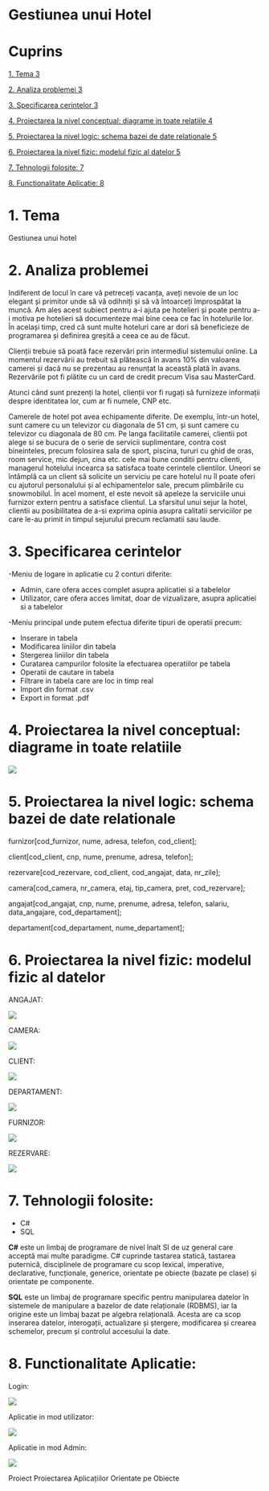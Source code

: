 # Gestiunea unui Hotel
# **Cuprins**

[1. Tema 3](#_Toc136115918)

[2. Analiza problemei 3](#_Toc136115919)

[3. Specificarea cerintelor 3](#_Toc136115920)

[4. Proiectarea la nivel conceptual: diagrame in toate relatiile 4](#_Toc136115921)

[5. Proiectarea la nivel logic: schema bazei de date relationale 5](#_Toc136115922)

[6. Proiectarea la nivel fizic: modelul fizic al datelor 5](#_Toc136115923)

[7. Tehnologii folosite: 7](#_Toc136115924)

[8. Functionalitate Aplicatie: 8](#_Toc136115925)

# 1. Tema

Gestiunea unui hotel

# 2. Analiza problemei

Indiferent de locul în care vă petreceți vacanța, aveți nevoie de un loc elegant și primitor unde să vă odihniți și să vă întoarceți împrospătat la muncă. Am ales acest subiect pentru a-i ajuta pe hotelieri și poate pentru a-i motiva pe hotelieri să documenteze mai bine ceea ce fac în hotelurile lor. În același timp, cred că sunt multe hoteluri care ar dori să beneficieze de programarea și definirea greșită a ceea ce au de făcut.

Clienții trebuie să poată face rezervări prin intermediul sistemului online. La momentul rezervării au trebuit să plătească în avans 10% din valoarea camerei și dacă nu se prezentau au renunțat la această plată în avans. Rezervările pot fi plătite cu un card de credit precum Visa sau MasterCard.

Atunci când sunt prezenți la hotel, clienții vor fi rugați să furnizeze informații despre identitatea lor, cum ar fi numele, CNP etc.

Camerele de hotel pot avea echipamente diferite. De exemplu, într-un hotel, sunt camere cu un televizor cu diagonala de 51 cm, și sunt camere cu televizor cu diagonala de 80 cm. Pe langa facilitatile camerei, clientii pot alege si se bucura de o serie de servicii suplimentare, contra cost bineinteles, precum folosirea sala de sport, piscina, tururi cu ghid de oras, room service, mic dejun, cina etc. cele mai bune conditii pentru clienti, managerul hotelului incearca sa satisfaca toate cerintele clientilor. Uneori se întâmplă ca un client să solicite un serviciu pe care hotelul nu îl poate oferi cu ajutorul personalului și al echipamentelor sale, precum plimbările cu snowmobilul. În acel moment, el este nevoit să apeleze la serviciile unui furnizor extern pentru a satisface clientul. La sfarsitul unui sejur la hotel, clientii au posibilitatea de a-si exprima opinia asupra calitatii serviciilor pe care le-au primit in timpul sejurului precum reclamatii sau laude.

# 3. Specificarea cerintelor

-Meniu de logare in aplicatie cu 2 conturi diferite:

- Admin, care ofera acces complet asupra aplicatiei si a tabelelor
- Utilizator, care ofera acces limitat, doar de vizualizare, asupra aplicatiei si a tabelelor

-Meniu principal unde putem efectua diferite tipuri de operatii precum:

- Inserare in tabela
- Modificarea liniilor din tabela
- Stergerea liniilor din tabela
- Curatarea campurilor folosite la efectuarea operatiilor pe tabela
- Operatii de cautare in tabela
- Filtrare in tabela care are loc in timp real
- Import din format .csv
- Export in format .pdf

# 4. Proiectarea la nivel conceptual: diagrame in toate relatiile

![](images/4.png)

# 5. Proiectarea la nivel logic: schema bazei de date relationale

furnizor[cod\_furnizor, nume, adresa, telefon, cod\_client];

client[cod\_client, cnp, nume, prenume, adresa, telefon];

rezervare[cod\_rezervare, cod\_client, cod\_angajat, data, nr\_zile];

camera[cod\_camera, nr\_camera, etaj, tip\_camera, pret, cod\_rezervare];

angajat[cod\_angajat, cnp, nume, prenume, adresa, telefon, salariu, data\_angajare, cod\_departament];

departament[cod\_departament, nume\_departament];

# 6. Proiectarea la nivel fizic: modelul fizic al datelor

ANGAJAT:

![](images/6.1.png)

CAMERA:

![](images/6.2.png)

CLIENT:

![](images/6.3.png)

DEPARTAMENT:

![](images/6.4.png)

FURNIZOR:

![](images/6.5.png)

REZERVARE:

![](images/6.6.png)

# 7. Tehnologii folosite:

- C#
- SQL

**C#** este un limbaj de programare de nivel înalt SI de uz general care acceptă mai multe paradigme. C# cuprinde tastarea statică, tastarea puternică, disciplinele de programare cu scop lexical, imperative, declarative, funcționale, generice, orientate pe obiecte (bazate pe clase) și orientate pe componente.

**SQL** este un limbaj de programare specific pentru manipularea datelor în sistemele de manipulare a bazelor de date relaționale (RDBMS), iar la origine este un limbaj bazat pe algebra relațională. Acesta are ca scop inserarea datelor, interogații, actualizare și ștergere, modificarea și crearea schemelor, precum și controlul accesului la date.

# 8. Functionalitate Aplicatie:

Login:

![](images/8.1.png)

Aplicatie in mod utilizator:

![](images/8.2.png)

Aplicatie in mod Admin:

![](images/8.3.png)

Proiect Proiectarea Aplicațiilor Orientate pe Obiecte
